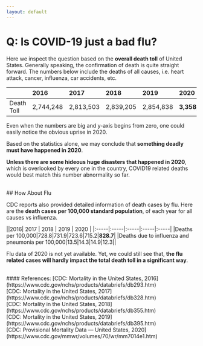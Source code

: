 ```yaml
---
layout: default
---
```


# Q: Is COVID-19 just a bad flu?

Here we inspect the question based on the <strong>overall death toll</strong> of United States. Generally speaking, the confirmation of death is quite straight forward. The numbers below include the deaths of all causes, i.e. heart attack, cancer, influenza, car accidents, etc.


||2016| 2017 | 2018 | 2019 | 2020 |
|:-----|:-----|:-----|:-----|:-----|:-----|
|Death Toll|2,744,248|2,813,503|2,839,205|2,854,838|<strong>3,358,814</strong>|


<div>
  <canvas id="myChart"></canvas>
</div>



Even when the numbers are big and y-axis begins from zero, one could easily notice the obvious uprise in 2020.

Based on the statistics alone, we may conclude that <strong>something deadly must have happened in 2020</strong>.

<strong>Unless there are some hideous huge disasters that happened in 2020</strong>, which is overlooked by every one in the country, COVID19 related deaths would best match this number abnormality so far.

<br/>
## How About Flu

CDC reports also provided detailed information of death cases by flu. Here are the <strong>death cases per 100,000 standard population</strong>, of each year for all causes vs influenza. 



||2016| 2017 | 2018 | 2019 | 2020 |
|:-----|:-----|:-----|:-----|:-----|
|Deaths per 100,000|728.8|731.9|723.6|715.2|<strong>828.7</strong>|
|Deaths due to influenza and pneumonia per 100,000|13.5|14.3|14.9|12.3||

Flu data of 2020 is not yet available. Yet, we could still see that, <strong>the flu related cases will hardly impact the total death toll in a significant way</strong>.


<br/>
#### References:
[CDC: Mortality in the United States, 2016](https://www.cdc.gov/nchs/products/databriefs/db293.htm)<br/>
[CDC: Mortality in the United States, 2017](https://www.cdc.gov/nchs/products/databriefs/db328.htm)<br/>
[CDC: Mortality in the United States, 2018](https://www.cdc.gov/nchs/products/databriefs/db355.htm)<br/>
[CDC: Mortality in the United States, 2019](https://www.cdc.gov/nchs/products/databriefs/db395.htm)<br/>
[CDC: Provisional Mortality Data — United States, 2020](https://www.cdc.gov/mmwr/volumes/70/wr/mm7014e1.htm)



  <script>


    $(document).ready(function(){

      const labels = [
	'2016',
        '2017',
        '2018',
        '2019',
        '2020',
      ];

      const data = {
        labels: labels,
        datasets: [{
          label: 'Death Toll',
          backgroundColor: ['rgb(255, 159, 64)', 'rgb(255, 159, 64)', 'rgb(255, 159, 64)', 'rgb(255, 159, 64)', 'rgb(255, 99, 132)'],
          data: [2744248, 2813503, 2839205, 2854838, 3358814],
        }],
      };
      
      const config = {
        type: 'bar',
        data: data,
	options: {
		plugins: {
			legend: false
		}
	}
      };

      var myChart = new Chart(
          document.getElementById('myChart'),
          config,
	  	
        );
    });

  </script>